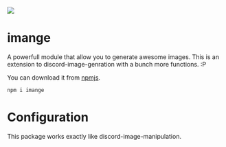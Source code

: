 <a href="https://nodei.co/npm/imange/"><img src="https://nodei.co/npm/imange.png?downloads=true&downloadRank=true&stars=true"></a>

# imange

A powerfull module that allow you to generate awesome images. This is an extension to discord-image-genration with a bunch more functions. :P


You can download it from <a href="https://www.npmjs.com/package/imange">npmjs</a>.

```cli
npm i imange
```

# Configuration

This package works exactly like discord-image-manipulation.
